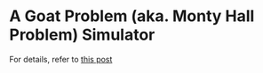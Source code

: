 # A Goat Problem (aka. Monty Hall Problem) Simulator

For details, refer to [this post](https://www.approxion.com/simplified-iii-the-goat-problem/)
